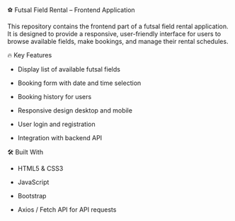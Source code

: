 ⚽ Futsal Field Rental – Frontend Application

This repository contains the frontend part of a futsal field rental application. It is designed to provide a responsive, user-friendly interface for users to browse available fields, make bookings, and manage their rental schedules.

🔥 Key Features
- Display list of available futsal fields

- Booking form with date and time selection

- Booking history for users

- Responsive design desktop and mobile
  
- User login and registration

- Integration with backend API

🛠️ Built With
- HTML5 & CSS3

- JavaScript
  
- Bootstrap

- Axios / Fetch API for API requests

